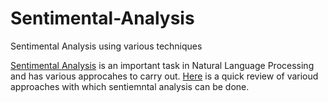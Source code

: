 # Sentimental-Analysis
Sentimental Analysis using various techniques

[Sentimental Analysis](https://en.wikipedia.org/wiki/Sentiment_analysis) is an important task in Natural Language Processing and has various approcahes to carry out.
[Here](master/Sentimental-Analysis/Sentimental_Analysis_various_techniques.png) is a quick review of varioud approaches with which sentiemntal analysis can be done.


